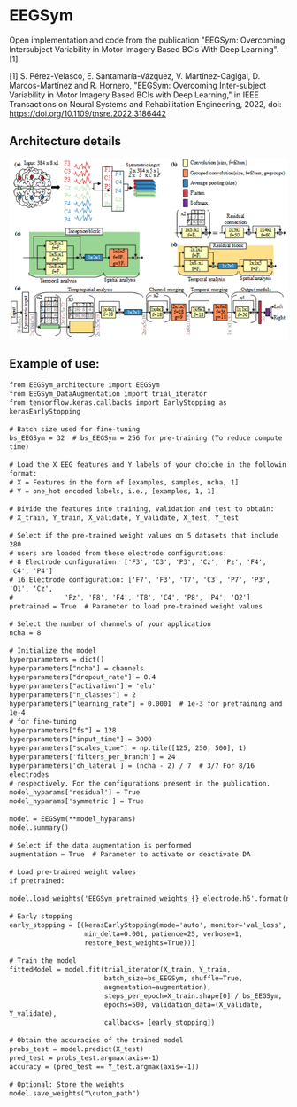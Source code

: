 # EEGSym
Open implementation and code from the publication "EEGSym: Overcoming 
Intersubject Variability in Motor Imagery Based BCIs With Deep Learning". [1]

[1] S. Pérez-Velasco, E. Santamaría-Vázquez, V. Martínez-Cagigal, 
D. Marcos-Martínez and R. Hornero, "EEGSym: Overcoming Inter-subject 
Variability in Motor Imagery Based BCIs with Deep Learning," in IEEE 
Transactions on Neural Systems and Rehabilitation Engineering, 2022, 
doi: https://doi.org/10.1109/tnsre.2022.3186442

## Architecture details
![EEGSym architecture details](https://github.com/Serpeve/EEGSym/blob/main/EEGSym_scheme_online.png?raw=true)

## Example of use:
```
from EEGSym_architecture import EEGSym
from EEGSym_DataAugmentation import trial_iterator
from tensorflow.keras.callbacks import EarlyStopping as kerasEarlyStopping

# Batch size used for fine-tuning
bs_EEGSym = 32  # bs_EEGSym = 256 for pre-training (To reduce compute time)

# Load the X EEG features and Y labels of your choiche in the followin format:
# X = Features in the form of [examples, samples, ncha, 1]
# Y = one_hot encoded labels, i.e., [examples, 1, 1]

# Divide the features into training, validation and test to obtain:
# X_train, Y_train, X_validate, Y_validate, X_test, Y_test

# Select if the pre-trained weight values on 5 datasets that include 280  
# users are loaded from these electrode configurations:
# 8 Electrode configuration: ['F3', 'C3', 'P3', 'Cz', 'Pz', 'F4', 'C4', 'P4']
# 16 Electrode configuration: ['F7', 'F3', 'T7', 'C3', 'P7', 'P3', 'O1', 'Cz', 
#             'Pz', 'F8', 'F4', 'T8', 'C4', 'P8', 'P4', 'O2']
pretrained = True  # Parameter to load pre-trained weight values

# Select the number of channels of your application
ncha = 8

# Initialize the model
hyperparameters = dict()
hyperparameters["ncha"] = channels
hyperparameters["dropout_rate"] = 0.4
hyperparameters["activation"] = 'elu'
hyperparameters["n_classes"] = 2
hyperparameters["learning_rate"] = 0.0001  # 1e-3 for pretraining and 1e-4 
# for fine-tuning
hyperparameters["fs"] = 128
hyperparameters["input_time"] = 3000
hyperparameters["scales_time"] = np.tile([125, 250, 500], 1)
hyperparameters['filters_per_branch'] = 24
hyperparameters['ch_lateral'] = (ncha - 2) / 7  # 3/7 For 8/16 electrodes 
# respectively. For the configurations present in the publication.
model_hyparams['residual'] = True
model_hyparams['symmetric'] = True

model = EEGSym(**model_hyparams)
model.summary()

# Select if the data augmentation is performed
augmentation = True  # Parameter to activate or deactivate DA

# Load pre-trained weight values
if pretrained:
    model.load_weights('EEGSym_pretrained_weights_{}_electrode.h5'.format(ncha))

# Early stopping
early_stopping = [(kerasEarlyStopping(mode='auto', monitor='val_loss', 
                   min_delta=0.001, patience=25, verbose=1, 
                   restore_best_weights=True))]

# Train the model
fittedModel = model.fit(trial_iterator(X_train, Y_train, 
                        batch_size=bs_EEGSym, shuffle=True, 
                        augmentation=augmentation), 
                        steps_per_epoch=X_train.shape[0] / bs_EEGSym, 
                        epochs=500, validation_data=(X_validate, Y_validate), 
                        callbacks= [early_stopping])

# Obtain the accuracies of the trained model
probs_test = model.predict(X_test)
pred_test = probs_test.argmax(axis=-1)
accuracy = (pred_test == Y_test.argmax(axis=-1)) 

# Optional: Store the weights
model.save_weights("\cutom_path")   
```
